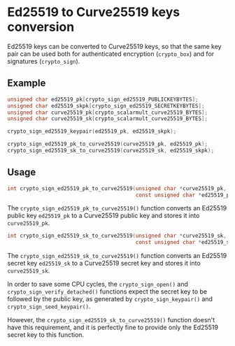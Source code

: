 # Ed25519 to Curve25519 keys conversion

Ed25519 keys can be converted to Curve25519 keys, so that the same key pair can be used both for authenticated encryption (`crypto_box`) and for signatures (`crypto_sign`).

## Example

```c
unsigned char ed25519_pk[crypto_sign_ed25519_PUBLICKEYBYTES];
unsigned char ed25519_skpk[crypto_sign_ed25519_SECRETKEYBYTES];
unsigned char curve25519_pk[crypto_scalarmult_curve25519_BYTES];
unsigned char curve25519_sk[crypto_scalarmult_curve25519_BYTES];

crypto_sign_ed25519_keypair(ed25519_pk, ed25519_skpk);

crypto_sign_ed25519_pk_to_curve25519(curve25519_pk, ed25519_pk);
crypto_sign_ed25519_sk_to_curve25519(curve25519_sk, ed25519_skpk);
```

## Usage

```c
int crypto_sign_ed25519_pk_to_curve25519(unsigned char *curve25519_pk,
                                         const unsigned char *ed25519_pk);
```

The `crypto_sign_ed25519_pk_to_curve25519()` function converts an Ed25519 public key `ed25519_pk` to a Curve25519 public key and stores it into `curve25519_pk`.

```c
int crypto_sign_ed25519_sk_to_curve25519(unsigned char *curve25519_sk,
                                         const unsigned char *ed25519_sk);
```

The `crypto_sign_ed25519_sk_to_curve25519()` function converts an Ed25519 secret key `ed25519_sk` to a Curve25519 secret key and stores it into `curve25519_sk`.

In order to save some CPU cycles, the `crypto_sign_open()` and `crypto_sign_verify_detached()` functions expect the secret key to be followed by the public key, as generated by `crypto_sign_keypair()` and `crypto_sign_seed_keypair()`.

However, the `crypto_sign_ed25519_sk_to_curve25519()` function doesn't have this requirement, and it is perfectly fine to provide only the Ed25519 secret key to this function.
